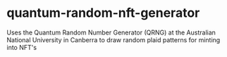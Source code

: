 # quantum-random-nft-generator
Uses the Quantum Random Number Generator (QRNG) at the Australian National University in Canberra to draw random plaid patterns for minting into NFT's
